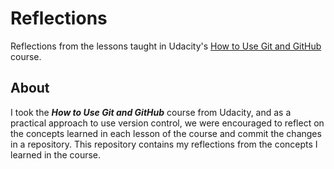 # Reflections
Reflections from the lessons taught in Udacity's [How to Use Git and GitHub](https://www.udacity.com/course/how-to-use-git-and-github--ud775) 
course.

## About
I took the **_How to Use Git and GitHub_** course from Udacity, and as a practical approach to use version control, we were encouraged to 
reflect on the concepts learned in each lesson of the course and commit the changes in a repository. This repository contains my
reflections from the concepts I learned in the course.
